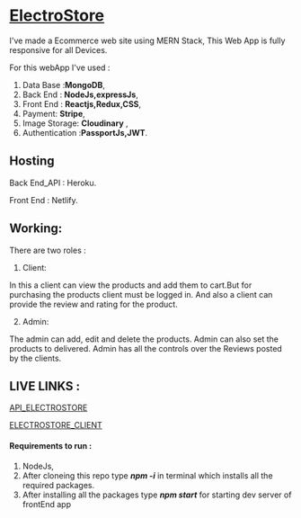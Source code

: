 # <a href = "https://electro-store.netlify.app/">ElectroStore</a>

I've made a Ecommerce web site using MERN Stack,
This Web App is fully responsive for all Devices.

For this webApp I've used : 

1. Data Base :**MongoDB**,
2. Back End : **NodeJs,expressJs**,
3. Front End : **Reactjs,Redux,CSS**,
4. Payment: **Stripe**,
5. Image Storage: **Cloudinary** ,
6. Authentication :**PassportJs,JWT**.

## Hosting
Back End_API : Heroku.

Front End : Netlify.

## Working:

There are two roles :

1. Client:

In this a client can view the products and add them to cart.But for purchasing the products client must be logged in.
And also a client can provide the review and rating for the product.

2. Admin:

The admin can add, edit and delete the products.
Admin can also set the products to delivered.
Admin has all the controls over the Reviews posted by the clients.

## LIVE LINKS :

<a href="https://electro--store.herokuapp.com/api/v1/product/">API_ELECTROSTORE</a>

<a href="https://electro-store.netlify.app/">ELECTROSTORE_CLIENT</a>
#### Requirements to run :

1. NodeJs,
2. After cloneing this repo type ***npm -i*** in terminal which installs all the required packages.
3. After installing all the packages type ***npm start*** for starting dev server of frontEnd app 
